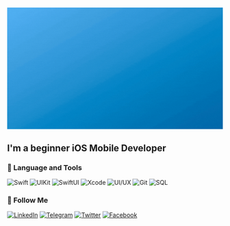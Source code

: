 [![Header](https://github.com/mustafos/mustafos/blob/master/assets/header.gif)](https://mustafos.github.io)

## I'm a beginner iOS Mobile Developer

### 🧠 Language and Tools
![Swift](https://img.shields.io/badge/-Swift-349DDD?style=for-the-badge&logo=swift&logoColor=white)
![UIKit](https://img.shields.io/badge/-UIKit-349DDD?style=for-the-badge&logo=uikit&logoColor=white)
![SwiftUI](https://img.shields.io/badge/-SwiftUI-349DDD?style=for-the-badge&logo=swift&logoColor=white)
![Xcode](https://img.shields.io/badge/-Xcode-349DDD?style=for-the-badge&logo=xcode&logoColor=white)
![UI/UX](https://img.shields.io/badge/-Figma-349DDD?style=for-the-badge&logo=figma&logoColor=white)
![Git](https://img.shields.io/badge/-Git-349DDD?style=for-the-badge&logo=git&logoColor=white)
![SQL](https://img.shields.io/badge/-SQL-349DDD?style=for-the-badge&logo=sqlite&logoColor=white)

### 🔎 Follow Me 
[![LinkedIn](https://img.shields.io/badge/-LinkedIn-349DDD?style=flat&logo=linkedin&logoColor=white)](https://www.linkedin.com/in/mustafa-bekirov/?locale=en_US)
[![Telegram](https://img.shields.io/badge/-Telegram-349DDD?style=flat&logo=telegram&logoColor=white)](https://t.me/mustafosID)
[![Twitter](https://img.shields.io/badge/-Twitter-349DDD?style=flat&logo=twitter&logoColor=white)](urlSocial)
[![Facebook](https://img.shields.io/badge/-Facebook-349DDD?style=flat&logo=Facebook&logoColor=white)](urlSocial)
